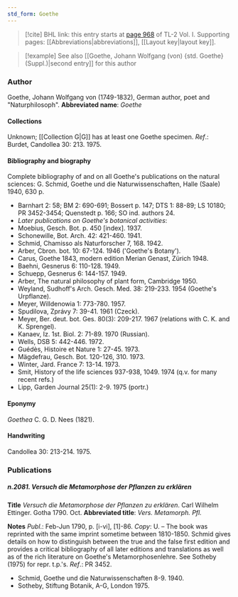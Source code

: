 ```yaml
---
std_form: Goethe
---
```


> [!cite] BHL link: this entry starts at [page 968](https://www.biodiversitylibrary.org/page/33121099) of TL-2 Vol. I.
> Supporting pages: [[Abbreviations|abbreviations]], [[Layout key|layout key]].

> [!example] See also [[Goethe, Johann Wolfgang (von) {std. Goethe} (Suppl.)|second entry]] for this author

### Author

Goethe, Johann Wolfgang von (1749-1832), German author, poet and "Naturphilosoph". 
**Abbreviated name**: *Goethe*

#### Collections

Unknown; [[Collection G|G]] has at least one Goethe specimen.
*Ref*.: Burdet, Candollea 30: 213. 1975.

#### Bibliography and biography

Complete bibliography of and on all Goethe's publications on the natural sciences: G. Schmid, Goethe und die Naturwissenschaften, Halle (Saale) 1940, 630 p.
- Barnhart 2: 58; BM 2: 690-691; Bossert p. 147; DTS 1: 88-89; LS 10180; PR 3452-3454; Quenstedt p. 166; SO ind. authors 24.
- *Later publications on Goethe's botanical activities*:
- Moebius, Gesch. Bot. p. 450 \[index\]. 1937.
- Schonewille, Bot. Arch. 42: 421-460. 1941.
- Schmid, Chamisso als Naturforscher 7, 168. 1942.
- Arber, Cbron. bot. 10: 67-124. 1946 ('Goethe's Botany').
- Carus, Goethe 1843, modern edition Merian Genast, Zürich 1948.
- Baehni, Gesnerus 6: 110-128. 1949.
- Schuepp, Gesnerus 6: 144-157. 1949.
- Arber, The natural philosophy of plant form, Cambridge 1950.
- Weyland, Sudhoff's Arch. Gesch. Med. 38: 219-233. 1954 (Goethe's Urpflanze).
- Meyer, Willdenowia 1: 773-780. 1957.
- Spudilova, Zprávy 7: 39-41. 1961 (Czeck).
- Meyer, Ber. deut. bot. Ges. 80(3): 209-217. 1967 (relations with C. K. and K. Sprengel).
- Kanaev, Iz. 1st. Biol. 2: 71-89. 1970 (Russian).
- Wells, DSB 5: 442-446. 1972.
- Guédès, Histoire et Nature 1: 27-45. 1973.
- Mägdefrau, Gesch. Bot. 120-126, 310. 1973.
- Winter, Jard. France 7: 13-14. 1973.
- Smit, History of the life sciences 937-938, 1049. 1974 (q.v. for many recent refs.)
- Lipp, Garden Journal 25(1): 2-9. 1975 (portr.)

#### Eponymy

*Goethea* C. G. D. Nees (1821).

#### Handwriting

Candollea 30: 213-214. 1975.

### Publications

##### n.2081. Versuch die Metamorphose der Pflanzen zu erklären

**Title**
*Versuch die Metamorphose der Pflanzen zu erklären*. Carl Wilhelm Ettinger. Gotha 1790. Oct.
**Abbreviated title**: *Vers. Metamorph. Pfl.*

**Notes**
*Publ*.: Feb-Jun 1790, p. \[i-vi\], \[1\]-86. *Copy*: U. – The book was reprinted with the same imprint sometime between 1810-1850. Schmid gives details on how to distinguish between the true and the false first edition and provides a critical bibliography of all later editions and translations as well as of the rich literature on Goethe's Metamorphosenlehre. See Sotheby (1975) for repr. t.p.'s.
*Ref*.: PR 3452.
- Schmid, Goethe und die Naturwissenschaften 8-9. 1940.
- Sotheby, Stiftung Botanik, A-G, London 1975.

